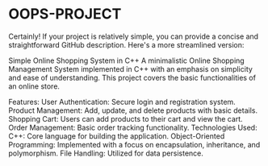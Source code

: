 # OOPS-PROJECT

Certainly! If your project is relatively simple, you can provide a concise and straightforward GitHub description. Here's a more streamlined version:

Simple Online Shopping System in C++
A minimalistic Online Shopping Management System implemented in C++ with an emphasis on simplicity and ease of understanding. This project covers the basic functionalities of an online store.

Features:
User Authentication: Secure login and registration system.
Product Management: Add, update, and delete products with basic details.
Shopping Cart: Users can add products to their cart and view the cart.
Order Management: Basic order tracking functionality.
Technologies Used:
C++: Core language for building the application.
Object-Oriented Programming: Implemented with a focus on encapsulation, inheritance, and polymorphism.
File Handling: Utilized for data persistence.
